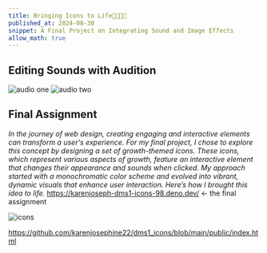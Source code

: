 ```yaml
---
title: Bringing Icons to Life🐴🌙🌿🪷
published_at: 2024-08-30
snippet: A Final Project on Integrating Sound and Image Effects
allow_math: true
---
```


## Editing Sounds with Audition
![audio one](audio.jpeg)
![audio two](audioo.jpeg)

## Final Assignment
*In the journey of web design, creating engaging and interactive elements can transform a user's experience. For my final project, I chose to explore this concept by designing a set of growth-themed icons. These icons, which represent various aspects of growth, feature an interactive element that changes their appearance and sounds when clicked. My approach started with a monochromatic color scheme and evolved into vibrant, dynamic visuals that enhance user interaction. Here’s how I brought this idea to life.*
https://karenjoseph-dms1-icons-98.deno.dev/ <- the final assignment

![icons](icons.jpeg)

https://github.com/karenjosephine22/dms1_icons/blob/main/public/index.html